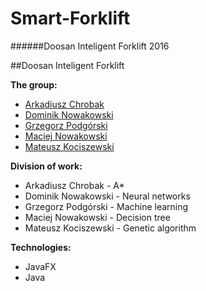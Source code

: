 # Smart-Forklift
######Doosan Inteligent Forklift 2016

##Doosan Inteligent Forklift

**The group:**
* [Arkadiusz Chrobak](https://github.com/Arki2pac)
* [Dominik Nowakowski](https://github.com/sidark)
* [Grzegorz Podgórski](https://github.com/KorekGP)
* [Maciej Nowakowski](https://github.com/TheMickeyMike)
* [Mateusz Kociszewski](https://github.com/Xaroun)

**Division of work:**
* Arkadiusz Chrobak - A*
* Dominik Nowakowski - Neural networks
* Grzegorz Podgórski - Machine learning
* Maciej Nowakowski - Decision tree
* Mateusz Kociszewski - Genetic algorithm

**Technologies:**
* JavaFX
* Java